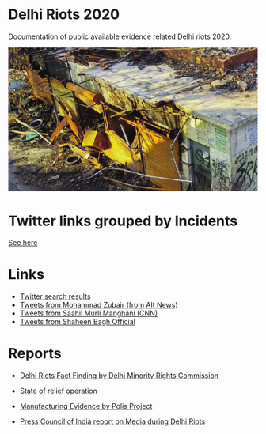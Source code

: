 # Delhi Riots 2020

Documentation of public available evidence related Delhi riots 2020.

![](reports/2020-07-19_19-47.png)

# Twitter links grouped by Incidents

[See here](reports/Delhi.md)

# Links

* [Twitter search results](https://twitter.com/search?q=(Delhi%20OR%20%E0%A4%A6%E0%A4%BF%E0%A4%B2%E0%A5%8D%E0%A4%B2%E0%A5%80)%20(%20%20%E0%A4%B9%E0%A4%BF%E0%A4%82%E0%A4%B8%E0%A4%BE%20OR%20riots%20OR%20pogrom%20OR%20violence)%20until%3A2020-02-26%20since%3A2020-02-23&src=typed_query)
* [Tweets from Mohammad Zubair (from Alt News)](https://twitter.com/search?q=from%3Azoo_bear%20until%3A2020-02-28%20since%3A2020-02-23&src=typed_query)
* [Tweets from Saahil Murli Manghani (CNN)](https://twitter.com/search?q=from%3Asaahilmenghani%20until%3A2020-02-28%20since%3A2020-02-23&src=typed_query)
* [Tweets from Shaheen Bagh Official](https://twitter.com/search?q=from%3AShaheenBaghOff1%20until%3A2020-02-28%20since%3A2020-02-23&src=typed_query)


# Reports

* [Delhi Riots Fact Finding by Delhi Minority Rights Commission](reports/Delhi-riots-Fact-Finding-2020.pdf)

* [State of relief operation](http://web.archive.org/web/20200822222723/https://www.groundxero.in/2020/03/02/delhi-pogram-a-fact-finding-report-from-bhajanpura-chaman-park-and-shiv-vihar/)

* [Manufacturing Evidence by Polis Project](reports/Manufacturing-Evidence-.pdf)

* [Press Council of India report on Media during Delhi Riots](http://web.archive.org/web/20200314173454if_/https://thewire.in/media/delhi-riots-media)
